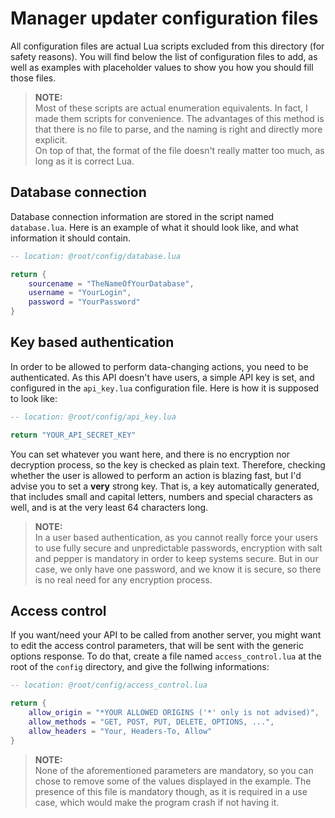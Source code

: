 # Manager updater configuration files

All configuration files are actual Lua scripts excluded from this directory (for safety reasons).
You will find below the list of configuration files to add, as well as examples with placeholder
values to show you how you should fill those files.

> **NOTE:**  
> Most of these scripts are actual enumeration equivalents. In fact, I made them scripts for convenience.
> The advantages of this method is that there is no file to parse, and the naming is right and directly
> more explicit.  
> On top of that, the format of the file doesn't really matter too much, as long as it is correct Lua.

## Database connection
Database connection information are stored in the script named `database.lua`. Here is an example of
what it should look like, and what information it should contain.

```lua
-- location: @root/config/database.lua

return {
    sourcename = "TheNameOfYourDatabase",
    username = "YourLogin",
    password = "YourPassword"
}
```

## Key based authentication
In order to be allowed to perform data-changing actions, you need to be authenticated. As this API
doesn't have users, a simple API key is set, and configured in the `api_key.lua` configuration file.
Here is how it is supposed to look like:

```lua
-- location: @root/config/api_key.lua

return "YOUR_API_SECRET_KEY"
```

You can set whatever you want here, and there is no encryption nor decryption process, so the key is
checked as plain text. Therefore, checking whether the user is allowed to perform an action is blazing
fast, but I'd advise you to set a **very** strong key. That is, a key automatically generated, that
includes small and capital letters, numbers and special characters as well, and is at the very least
64 characters long.

> **NOTE:**  
> In a user based authentication, as you cannot really force your users to use fully secure and
> unpredictable passwords, encryption with salt and pepper is mandatory in order to keep systems
> secure. But in our case, we only have one password, and we know it is secure, so there is no real
> need for any encryption process.

## Access control
If you want/need your API to be called from another server, you might want to edit the access control
parameters, that will be sent with the generic options response. To do that, create a file named
`access_control.lua` at the root of the `config` directory, and give the follwing informations:

```lua
-- location: @root/config/access_control.lua

return {
    allow_origin = "*YOUR ALLOWED ORIGINS ('*' only is not advised)",
    allow_methods = "GET, POST, PUT, DELETE, OPTIONS, ...",
    allow_headers = "Your, Headers-To, Allow"
}
```

> **NOTE:**  
> None of the aforementioned parameters are mandatory, so you can chose to remove some of the values
> displayed in the example. The presence of this file is mandatory though, as it is required in a 
> use case, which would make the program crash if not having it.
